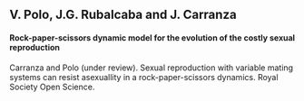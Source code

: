 ## V. Polo, J.G. Rubalcaba and J. Carranza

#### Rock-paper-scissors dynamic model for the evolution of the costly sexual reproduction

Carranza and Polo (under review). Sexual reproduction with variable mating systems can resist asexuallity in a rock-paper-scissors dynamics. Royal Society Open Science.
